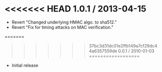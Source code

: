 
<<<<<<< HEAD
1.0.1 / 2013-04-15 
==================

  * Revert "Changed underlying HMAC algo. to sha512."
  * Revert "Fix for timing attacks on MAC verification."

=======
>>>>>>> 37bc3d31dc01e2ffb149a7cf29dc44a6357559de
0.0.1 / 2010-01-03
==================

  * Initial release
